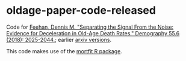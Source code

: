 # oldage-paper-code-released

Code for [Feehan, Dennis M. "Separating the Signal From the Noise: Evidence for Deceleration in Old-Age Death Rates." Demography 55.6 (2018): 2025-2044.](https://link.springer.com/article/10.1007/s13524-018-0728-x); earlier [arxiv versions](https://arxiv.org/abs/1707.09433).

This code makes use of the [mortfit R package](https://github.com/dfeehan/mortfit).
